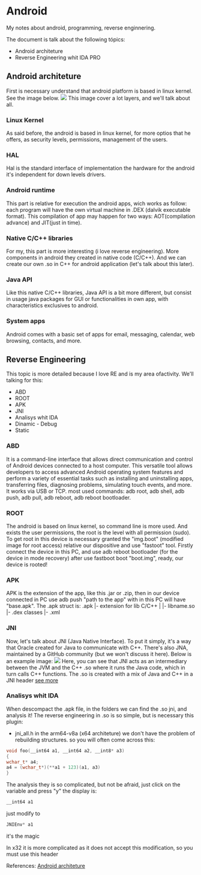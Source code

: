 # Android
My notes about android, programming, reverse enginnering.

The document is talk about the following tópics:
 - Android architeture
 - Reverse Engineering whit IDA PRO

## Android architeture
First is necessary understand that android platform is based in linux kernel.
See the image below.
<img src="https://github.com/Cestaro0/Android/assets/99103680/6a73d8cd-4008-4e16-9dba-d4e1175cf083"/>
This image cover a lot layers, and we'll talk about all.
 ### Linux Kernel
  As said before, the android is based in linux kernel, for more optios that he offers, as security levels, permissions, management of the users.
 ### HAL
  Hal is the standard interface of implementation the hardware for the android it's independent for down levels drivers.
 ### Android runtime
  This part is relative for execution the android apps, wich works as follow: each program will have the own virtual machine in .DEX (dalvik executable format).
 This compilation of app may happen for two ways: AOT(compilation advance) and JIT(just in time).
 ### Native C/C++ libraries
  For my, this part is more interesting (i love reverse engineering). More components in android they created in native code (C/C++). And we can create our own .so in C++ for android application (let's talk about this later).
 ### Java API
  Like this native C/C++ libraries, Java API is a bit more different, but consist in usage java packages for GUI or functionalities in own app, with characteristics exclusives to android.
 ### System apps
  Android comes with a basic set of apps for email, messaging, calendar, web browsing, contacts, and more.



## Reverse Engineering
 This topic is more detailed because I love RE and is my area of ​​activity. We'll talking for this:
  - ABD
  - ROOT
  - APK
  - JNI
  - Analisys whit IDA
   - Dinamic
    - Debug  
   - Static

### ABD
It is a command-line interface that allows direct communication and control of Android devices connected to a host computer. This versatile tool allows developers to access advanced Android operating system features and perform a variety of essential tasks such as installing and uninstalling apps, transferring files, diagnosing problems, simulating touch events, and more. It works via USB or TCP. most used commands: adb root, adb shell, adb push, adb pull, adb reboot, adb reboot bootloader.

### ROOT
 The android is based on linux kernel, so command line is more used. And exists the user permissions, the root is the level with all permission (sudo).
 To get root in this device is necessary granted the "img.boot" (modified image for root access) relative our dispositive and use "fastoot" tool. Firstly connect the device in this PC, and use adb reboot bootloader (for the device in mode recovery) after use fastboot boot "boot.img", ready, our device is rooted!

 ### APK
 APK is the extension of the app, like this .jar or .zip, then in our device connected in PC use adb push "path to the app" with in this PC will have "base.apk". The .apk struct is: 
  .apk
    |- extension for lib C/C++
    |            |- libname.so
    |- .dex classes
    |- .xml


  ### JNI
   Now, let's talk about JNI (Java Native Interface). To put it simply, it's a way that Oracle created for Java to communicate with C++. There's also JNA, maintained by a GitHub community (but we won't discuss it here). Below is an example image:
<img src="https://github.com/Cestaro0/Android/assets/99103680/f9ac3384-ea7c-4331-9fcb-a09f59a3aeb4">
Here, you can see that JNI acts as an intermediary between the JVM and the C++ .so where it runs the Java code, which in turn calls C++ functions. The .so is created with a mix of Java and C++ in a JNI header <a href="https://github.com/Cestaro0/How-To-Use-JNI">see more</a>

### Analisys whit IDA
 When descompact the .apk file, in the folders we can find the .so jni, and analysis it!
 The reverse engineering in .so is so simple, but is necessary this plugin:
  - jni_all.h
in the arm64-v8a (x64 architeture) we don't have the problem of rebuilding structures.
so you will often come across this:
 ```c++
void foo(__int64 a1, __int64 a2, __int8* a3)
{
 wchar_t* a4;
 a4 = (wchar_t*)(**a1 + 123)(a1, a3)
}
 ```
The analysis they is so complicated, but not be afraid, just click on the variable and press "y"
the display is:
```c++
__int64 a1
```
just modify to
```c++
JNIEnv* a1
```
it's the magic 

In x32 it is more complicated as it does not accept this modification, so you must use this header




















References:
<a href="https://developer.android.com/guide/platform">Android architeture</a>
